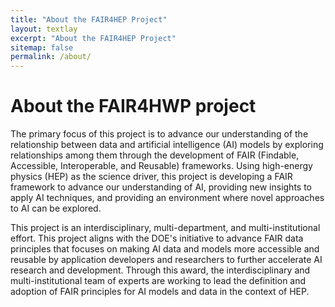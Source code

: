 ```yaml
---
title: "About the FAIR4HEP Project"
layout: textlay
excerpt: "About the FAIR4HEP Project"
sitemap: false
permalink: /about/
---
```


# About the FAIR4HWP project

The primary focus of this project is to advance our understanding of the relationship between data and artificial intelligence (AI) models by exploring relationships among them through the development of FAIR (Findable, Accessible, Interoperable, and Reusable) frameworks. Using high-energy physics (HEP) as the science driver, this project is developing a FAIR framework to advance our understanding of AI, providing new insights to apply AI techniques, and providing an environment where novel approaches to AI can be explored.

This project is an interdisciplinary, multi-department, and multi-institutional effort. This project aligns with the DOE's initiative to advance FAIR data principles that focuses on making AI data and models more accessible and reusable by application developers and researchers to further accelerate AI research and development. Through this award, the interdisciplinary and multi-institutional team of experts are working to lead the definition and adoption of FAIR principles for AI models and data in the context of HEP.
